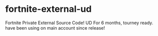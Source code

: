 # fortnite-external-ud
Fortnite Private External Source Code! UD For 6 months, tourney ready. have been using on main account since release!
